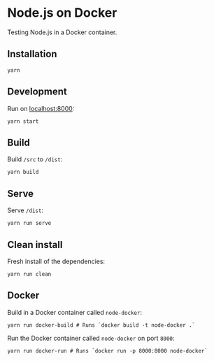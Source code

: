 # Node.js on Docker

Testing Node.js in a Docker container.

## Installation

```
yarn
```

## Development

Run on [localhost:8000](http://localhost:8000):

```
yarn start
```

## Build

Build `/src` to `/dist`:

```
yarn build
```

## Serve

Serve `/dist`:

```
yarn run serve
```

## Clean install

Fresh install of the dependencies:

```
yarn run clean
```

## Docker

Build in a Docker container called `node-docker`:

```
yarn run docker-build # Runs `docker build -t node-docker .`
```

Run the Docker container called `node-docker` on port `8000`:

```
yarn run docker-run # Runs `docker run -p 8000:8000 node-docker`
```
